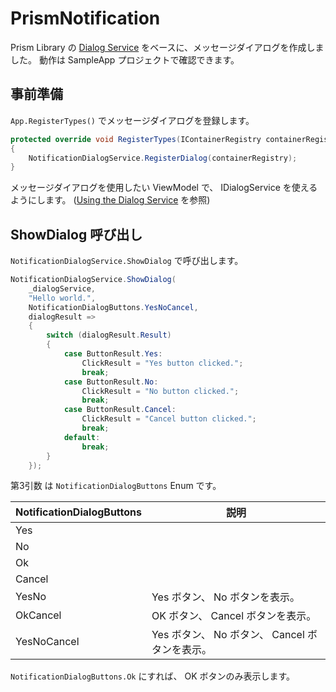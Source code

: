 # PrismNotification

Prism Library の [Dialog Service](https://prismlibrary.com/docs/wpf/dialog-service.html) をベースに、メッセージダイアログを作成しました。
動作は SampleApp プロジェクトで確認できます。

## 事前準備

`App.RegisterTypes()` でメッセージダイアログを登録します。

```cs
protected override void RegisterTypes(IContainerRegistry containerRegistry)
{
    NotificationDialogService.RegisterDialog(containerRegistry);
}
```

メッセージダイアログを使用したい ViewModel で、 IDialogService を使えるようにします。
([Using the Dialog Service](https://prismlibrary.com/docs/wpf/dialog-service.html#using-the-dialog-service) を参照)

## ShowDialog 呼び出し

`NotificationDialogService.ShowDialog` で呼び出します。

```cs
NotificationDialogService.ShowDialog(
    _dialogService,
    "Hello world.",
    NotificationDialogButtons.YesNoCancel,
    dialogResult =>
    {
        switch (dialogResult.Result)
        {
            case ButtonResult.Yes:
                ClickResult = "Yes button clicked.";
                break;
            case ButtonResult.No:
                ClickResult = "No button clicked.";
                break;
            case ButtonResult.Cancel:
                ClickResult = "Cancel button clicked.";
                break;
            default:
                break;
        }
    });
```

第3引数 は `NotificationDialogButtons` Enum です。

NotificationDialogButtons | 説明
------- | -------
Yes |
No |
Ok |
Cancel |
YesNo | Yes ボタン、 No ボタンを表示。
OkCancel | OK ボタン、 Cancel ボタンを表示。
YesNoCancel | Yes ボタン、 No ボタン、 Cancel ボタンを表示。

`NotificationDialogButtons.Ok` にすれば、 OK ボタンのみ表示します。
